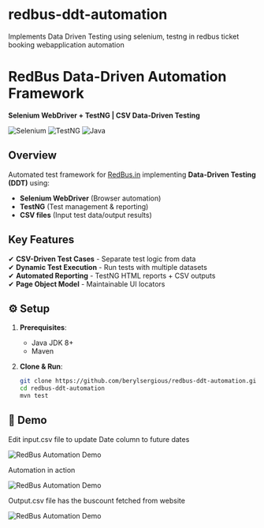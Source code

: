 # redbus-ddt-automation
Implements Data Driven Testing using selenium, testng in redbus ticket booking webapplication automation

# RedBus Data-Driven Automation Framework  
**Selenium WebDriver + TestNG | CSV Data-Driven Testing**  

![Selenium](https://img.shields.io/badge/-Selenium-43B02A?logo=selenium&logoColor=white)
![TestNG](https://img.shields.io/badge/-TestNG-DD0031?logo=testng&logoColor=white)
![Java](https://img.shields.io/badge/-Java-007396?logo=java&logoColor=white)

##  Overview  
Automated test framework for [RedBus.in](https://www.redbus.in) implementing **Data-Driven Testing (DDT)** using:  
- **Selenium WebDriver** (Browser automation)  
- **TestNG** (Test management & reporting)  
- **CSV files** (Input test data/output results)  

##  Key Features  
✔ **CSV-Driven Test Cases** - Separate test logic from data  
✔ **Dynamic Test Execution** - Run tests with multiple datasets  
✔ **Automated Reporting** - TestNG HTML reports + CSV outputs  
✔ **Page Object Model** - Maintainable UI locators  

## ⚙️ Setup  
1. **Prerequisites**:  
   - Java JDK 8+  
   - Maven  

2. **Clone & Run**:  
   ```bash
   git clone https://github.com/berylsergious/redbus-ddt-automation.git
   cd redbus-ddt-automation
   mvn test

## 🎥 Demo
Edit input.csv file to update Date column to future dates

![RedBus Automation Demo](docs/assets/Input.png)

Automation in action

![RedBus Automation Demo](docs/assets/InAction_0.5_HD_2x.gif)

Output.csv file has the buscount fetched from website

![RedBus Automation Demo](docs/assets/Output.png)
